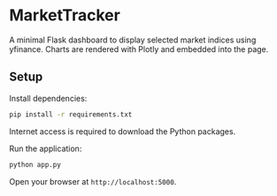 # MarketTracker

A minimal Flask dashboard to display selected market indices using yfinance.
Charts are rendered with Plotly and embedded into the page.

## Setup

Install dependencies:

```bash
pip install -r requirements.txt
```

Internet access is required to download the Python packages.

Run the application:

```bash
python app.py
```

Open your browser at `http://localhost:5000`.
